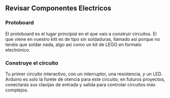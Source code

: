 ## Revisar Componentes Electricos 

### Protoboard
El protoboard es el lugar principial en el que vais a construir circuitos. El que viene en vuestro kitt es de tipo sin soldaduras, llamado así porque no tenéis que soldar nada, algo así como un kit de LEGO en formato electrónico.

### Construye el circuito
Tu primer circuito interactivo, con un interruptor, una resistencia, y un LED. Arduino es solo la furete de otencia para este circuito; en futuros proyectos, conectarás sus clavijas de entrada y salida para controlar circuitos más complejos.


